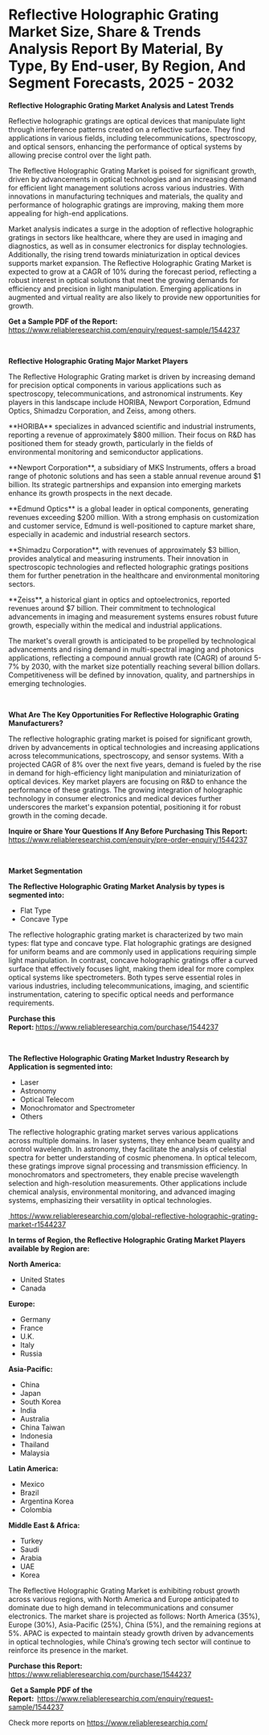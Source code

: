 <p><h1>Reflective Holographic Grating Market Size, Share & Trends Analysis Report By Material, By Type, By End-user, By Region, And Segment Forecasts, 2025 - 2032</h1></p><p><strong>Reflective Holographic Grating Market Analysis and Latest Trends</strong></p>
<p><p>Reflective holographic gratings are optical devices that manipulate light through interference patterns created on a reflective surface. They find applications in various fields, including telecommunications, spectroscopy, and optical sensors, enhancing the performance of optical systems by allowing precise control over the light path.</p><p>The Reflective Holographic Grating Market is poised for significant growth, driven by advancements in optical technologies and an increasing demand for efficient light management solutions across various industries. With innovations in manufacturing techniques and materials, the quality and performance of holographic gratings are improving, making them more appealing for high-end applications. </p><p>Market analysis indicates a surge in the adoption of reflective holographic gratings in sectors like healthcare, where they are used in imaging and diagnostics, as well as in consumer electronics for display technologies. Additionally, the rising trend towards miniaturization in optical devices supports market expansion. The Reflective Holographic Grating Market is expected to grow at a CAGR of 10% during the forecast period, reflecting a robust interest in optical solutions that meet the growing demands for efficiency and precision in light manipulation. Emerging applications in augmented and virtual reality are also likely to provide new opportunities for growth.</p></p>
<p><strong>Get a Sample PDF of the Report:&nbsp;</strong> <a href="https://www.reliableresearchiq.com/enquiry/request-sample/1544237?utm_campaign=120&utm_medium=2&utm_source=Github&utm_content=ia&utm_term=01022025&utm_id=reflective-holographic-grating">https://www.reliableresearchiq.com/enquiry/request-sample/1544237</a></p>
<p>&nbsp;</p>
<p><strong>Reflective Holographic Grating Major Market Players</strong></p>
<p><p>The Reflective Holographic Grating market is driven by increasing demand for precision optical components in various applications such as spectroscopy, telecommunications, and astronomical instruments. Key players in this landscape include HORIBA, Newport Corporation, Edmund Optics, Shimadzu Corporation, and Zeiss, among others.</p><p>**HORIBA** specializes in advanced scientific and industrial instruments, reporting a revenue of approximately $800 million. Their focus on R&D has positioned them for steady growth, particularly in the fields of environmental monitoring and semiconductor applications.</p><p>**Newport Corporation**, a subsidiary of MKS Instruments, offers a broad range of photonic solutions and has seen a stable annual revenue around $1 billion. Its strategic partnerships and expansion into emerging markets enhance its growth prospects in the next decade.</p><p>**Edmund Optics** is a global leader in optical components, generating revenues exceeding $200 million. With a strong emphasis on customization and customer service, Edmund is well-positioned to capture market share, especially in academic and industrial research sectors.</p><p>**Shimadzu Corporation**, with revenues of approximately $3 billion, provides analytical and measuring instruments. Their innovation in spectroscopic technologies and reflected holographic gratings positions them for further penetration in the healthcare and environmental monitoring sectors.</p><p>**Zeiss**, a historical giant in optics and optoelectronics, reported revenues around $7 billion. Their commitment to technological advancements in imaging and measurement systems ensures robust future growth, especially within the medical and industrial applications.</p><p>The market's overall growth is anticipated to be propelled by technological advancements and rising demand in multi-spectral imaging and photonics applications, reflecting a compound annual growth rate (CAGR) of around 5-7% by 2030, with the market size potentially reaching several billion dollars. Competitiveness will be defined by innovation, quality, and partnerships in emerging technologies.</p></p>
<p>&nbsp;</p>
<p><strong>What Are The Key Opportunities For Reflective Holographic Grating Manufacturers?</strong></p>
<p><p>The reflective holographic grating market is poised for significant growth, driven by advancements in optical technologies and increasing applications across telecommunications, spectroscopy, and sensor systems. With a projected CAGR of 8% over the next five years, demand is fueled by the rise in demand for high-efficiency light manipulation and miniaturization of optical devices. Key market players are focusing on R&D to enhance the performance of these gratings. The growing integration of holographic technology in consumer electronics and medical devices further underscores the market's expansion potential, positioning it for robust growth in the coming decade.</p></p>
<p><strong>Inquire or Share Your Questions If Any Before Purchasing This Report:</strong> <a href="https://www.reliableresearchiq.com/enquiry/pre-order-enquiry/1544237?utm_campaign=120&utm_medium=2&utm_source=Github&utm_content=ia&utm_term=01022025&utm_id=reflective-holographic-grating">https://www.reliableresearchiq.com/enquiry/pre-order-enquiry/1544237</a></p>
<p>&nbsp;</p>
<p><strong>Market Segmentation</strong></p>
<p><strong>The Reflective Holographic Grating Market Analysis by types is segmented into:</strong></p>
<p><ul><li>Flat Type</li><li>Concave Type</li></ul></p>
<p><p>The reflective holographic grating market is characterized by two main types: flat type and concave type. Flat holographic gratings are designed for uniform beams and are commonly used in applications requiring simple light manipulation. In contrast, concave holographic gratings offer a curved surface that effectively focuses light, making them ideal for more complex optical systems like spectrometers. Both types serve essential roles in various industries, including telecommunications, imaging, and scientific instrumentation, catering to specific optical needs and performance requirements.</p></p>
<p><strong>Purchase this Report:&nbsp;</strong><a href="https://www.reliableresearchiq.com/purchase/1544237?utm_campaign=120&utm_medium=2&utm_source=Github&utm_content=ia&utm_term=01022025&utm_id=reflective-holographic-grating">https://www.reliableresearchiq.com/purchase/1544237</a></p>
<p>&nbsp;</p>
<p><strong>The Reflective Holographic Grating Market Industry Research by Application is segmented into:</strong></p>
<p><ul><li>Laser</li><li>Astronomy</li><li>Optical Telecom</li><li>Monochromator and Spectrometer</li><li>Others</li></ul></p>
<p><p>The reflective holographic grating market serves various applications across multiple domains. In laser systems, they enhance beam quality and control wavelength. In astronomy, they facilitate the analysis of celestial spectra for better understanding of cosmic phenomena. In optical telecom, these gratings improve signal processing and transmission efficiency. In monochromators and spectrometers, they enable precise wavelength selection and high-resolution measurements. Other applications include chemical analysis, environmental monitoring, and advanced imaging systems, emphasizing their versatility in optical technologies.</p></p>
<p><a href="https://www.reliableresearchiq.com/global-reflective-holographic-grating-market-r1544237?utm_campaign=120&utm_medium=2&utm_source=Github&utm_content=ia&utm_term=01022025&utm_id=reflective-holographic-grating">&nbsp;https://www.reliableresearchiq.com/global-reflective-holographic-grating-market-r1544237</a></p>
<p><strong>In terms of Region, the Reflective Holographic Grating Market Players available by Region are:</strong></p>
<p>
    <p> <strong> North America: </strong>
        <ul>
            <li>United States</li>
            <li>Canada</li>
        </ul>
        </p> 
    <p> <strong> Europe: </strong>
        <ul>
            <li>Germany</li>
            <li>France</li>
            <li>U.K.</li>
            <li>Italy</li>
            <li>Russia</li>
        </ul>
        </p> 
    <p> <strong> Asia-Pacific: </strong>
        <ul>
            <li>China</li>
            <li>Japan</li>
            <li>South Korea</li>
            <li>India</li>
            <li>Australia</li>
            <li>China Taiwan</li>
            <li>Indonesia</li>
            <li>Thailand</li>
            <li>Malaysia</li>
        </ul>
        </p> 
    <p> <strong> Latin America: </strong>
        <ul>
            <li>Mexico</li>
            <li>Brazil</li>
            <li>Argentina Korea</li>
            <li>Colombia</li>
        </ul>
        </p> 
    <p> <strong> Middle East & Africa: </strong>
        <ul>
            <li>Turkey</li>
            <li>Saudi</li>
            <li>Arabia</li>
            <li>UAE</li>
            <li>Korea</li>
        </ul>
    </p>
    </p>
<p><p>The Reflective Holographic Grating Market is exhibiting robust growth across various regions, with North America and Europe anticipated to dominate due to high demand in telecommunications and consumer electronics. The market share is projected as follows: North America (35%), Europe (30%), Asia-Pacific (25%), China (5%), and the remaining regions at 5%. APAC is expected to maintain steady growth driven by advancements in optical technologies, while China’s growing tech sector will continue to reinforce its presence in the market.</p></p>
<p><strong>Purchase this Report: </strong><a href="https://www.reliableresearchiq.com/purchase/1544237?utm_campaign=120&utm_medium=2&utm_source=Github&utm_content=ia&utm_term=01022025&utm_id=reflective-holographic-grating">https://www.reliableresearchiq.com/purchase/1544237</a></p>
<p>&nbsp;<strong>Get a Sample PDF of the Report:&nbsp;&nbsp;</strong><a href="https://www.reliableresearchiq.com/enquiry/request-sample/1544237?utm_campaign=120&utm_medium=2&utm_source=Github&utm_content=ia&utm_term=01022025&utm_id=reflective-holographic-grating">https://www.reliableresearchiq.com/enquiry/request-sample/1544237</a></p>
<p><strong></strong></p>
<p>Check more reports on <a href="https://www.reliableresearchiq.com/?utm_campaign=120&utm_medium=2&utm_source=Github&utm_content=ia&utm_term=01022025&utm_id=reflective-holographic-grating">https://www.reliableresearchiq.com/</a></p>